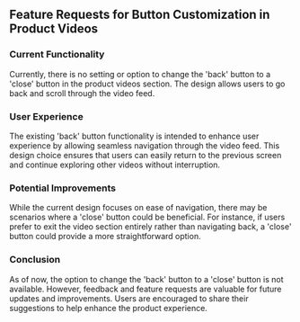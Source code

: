 ## Feature Requests for Button Customization in Product Videos

### Current Functionality
Currently, there is no setting or option to change the 'back' button to a 'close' button in the product videos section. The design allows users to go back and scroll through the video feed.

### User Experience
The existing 'back' button functionality is intended to enhance user experience by allowing seamless navigation through the video feed. This design choice ensures that users can easily return to the previous screen and continue exploring other videos without interruption.

### Potential Improvements
While the current design focuses on ease of navigation, there may be scenarios where a 'close' button could be beneficial. For instance, if users prefer to exit the video section entirely rather than navigating back, a 'close' button could provide a more straightforward option.

### Conclusion
As of now, the option to change the 'back' button to a 'close' button is not available. However, feedback and feature requests are valuable for future updates and improvements. Users are encouraged to share their suggestions to help enhance the product experience.